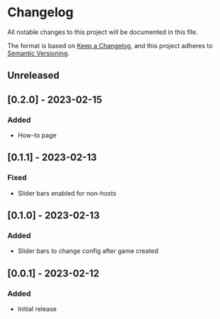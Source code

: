 # Changelog

All notable changes to this project will be documented in this file.

The format is based on [Keep a Changelog](https://keepachangelog.com/en/1.1.0/),
and this project adheres to [Semantic Versioning](https://semver.org/spec/v2.0.0.html).

## Unreleased

## [0.2.0] - 2023-02-15

### Added

- How-to page

## [0.1.1] - 2023-02-13

### Fixed

- Slider bars enabled for non-hosts

## [0.1.0] - 2023-02-13

### Added

- Slider bars to change config after game created

## [0.0.1] - 2023-02-12

### Added

- Initial release
